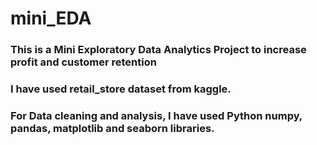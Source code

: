 # mini_EDA

### This is a Mini Exploratory Data Analytics Project to increase profit and customer retention
### I have used retail_store dataset from kaggle.
### For Data cleaning and analysis, I have used Python numpy, pandas, matplotlib and seaborn libraries.
